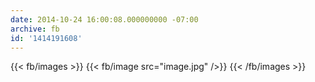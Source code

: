 ```yaml
---
date: 2014-10-24 16:00:08.000000000 -07:00
archive: fb
id: '1414191608'
---
```

{{< fb/images >}}
{{< fb/image src="image.jpg" />}}
{{< /fb/images >}}
